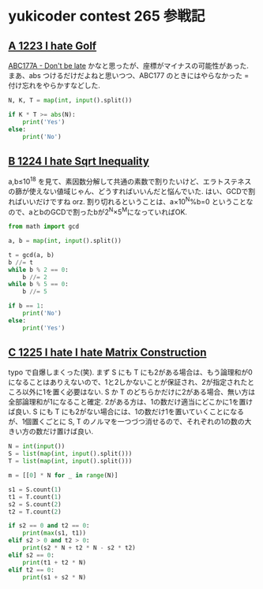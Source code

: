 # yukicoder contest 265 参戦記

## [A 1223 I hate Golf](https://yukicoder.me/problems/no/1223)

[ABC177A - Don't be late](https://atcoder.jp/contests/abc177/tasks/abc177_a) かなと思ったが、座標がマイナスの可能性があった. まあ、abs つけるだけだよねと思いつつ、ABC177 のときにはやらなかった = 付け忘れをやらかすなどした.

```python
N, K, T = map(int, input().split())

if K * T >= abs(N):
    print('Yes')
else:
    print('No')
```

## [B 1224 I hate Sqrt Inequality](https://yukicoder.me/problems/no/1224)

a,b≤10<sup>18</sup> を見て、素因数分解して共通の素数で割りたいけど、エラトステネスの篩が使えない値域じゃん、どうすればいいんだと悩んでいた. はい、GCDで割ればいいだけですね orz. 割り切れるということは、a×10<sup>N</sup>%b=0 ということなので、aとbのGCDで割ったbが2<sup>N</sup>×5<sup>M</sup>になっていればOK.

```python
from math import gcd

a, b = map(int, input().split())

t = gcd(a, b)
b //= t
while b % 2 == 0:
    b //= 2
while b % 5 == 0:
    b //= 5

if b == 1:
    print('No')
else:
    print('Yes')
```

## [C 1225 I hate I hate Matrix Construction](https://yukicoder.me/problems/no/1225)

typo で自爆しまくった(笑). まず S にも T にも2がある場合は、もう論理和が0になることはありえないので、1と2しかないことが保証され、2が指定されたところ以外に1を置く必要はない. S か T のどちらかだけに2がある場合、無い方は全部論理和が1になること確定. 2がある方は、1の数だけ適当にどこかに1を置けば良い. S にも T にも2がない場合には、1の数だけ1を置いていくことになるが、1個置くごとに S, T のノルマを一つづつ消せるので、それぞれの1の数の大きい方の数だけ置けば良い.

```python
N = int(input())
S = list(map(int, input().split()))
T = list(map(int, input().split()))

m = [[0] * N for _ in range(N)]

s1 = S.count(1)
t1 = T.count(1)
s2 = S.count(2)
t2 = T.count(2)

if s2 == 0 and t2 == 0:
    print(max(s1, t1))
elif s2 > 0 and t2 > 0:
    print(s2 * N + t2 * N - s2 * t2)
elif s2 == 0:
    print(t1 + t2 * N)
elif t2 == 0:
    print(s1 + s2 * N)
```

